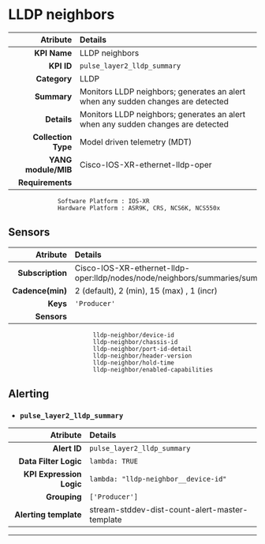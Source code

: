 
LLDP neighbors
====
Atribute|Details
---:|:---
**KPI Name**    | LLDP neighbors
**KPI ID**      | `pulse_layer2_lldp_summary`
**Category**    | LLDP
**Summary**     | Monitors LLDP neighbors; generates an alert when any sudden changes are detected
**Details**     | Monitors LLDP neighbors; generates an alert when any sudden changes are detected
**Collection Type** | Model driven telemetry (MDT)
**YANG module/MIB** | Cisco-IOS-XR-ethernet-lldp-oper
**Requirements**    |
                  Software Platform : IOS-XR
                  Hardware Platform : ASR9K, CRS, NCS6K, NCS550x
Sensors
---
Atribute|Details
---:|:---
**Subscription** | Cisco-IOS-XR-ethernet-lldp-oper:lldp/nodes/node/neighbors/summaries/summary
**Cadence(min)** | 2 (default), 2 (min), 15 (max) , 1 (incr)
**Keys**         | `'Producer'`
**Sensors**      |
                            lldp-neighbor/device-id
                            lldp-neighbor/chassis-id
                            lldp-neighbor/port-id-detail
                            lldp-neighbor/header-version
                            lldp-neighbor/hold-time
                            lldp-neighbor/enabled-capabilities
     
Alerting
---

* ### `pulse_layer2_lldp_summary`
Atribute|Details
---:|:---
**Alert ID**             | ```pulse_layer2_lldp_summary```
**Data Filter Logic**    | ```lambda: TRUE```
**KPI Expression Logic** | ```lambda: "lldp-neighbor__device-id"```
**Grouping**             | ```['Producer']```
**Alerting template**    | stream-stddev-dist-count-alert-master-template
---


